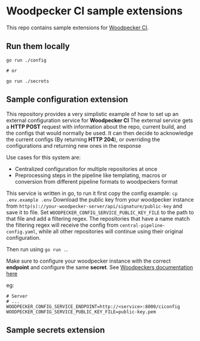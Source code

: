 # Woodpecker CI sample extensions

This repo contains sample extensions for [Woodpecker CI](https://woodpecker-ci.org/).

## Run them locally

```shell
go run ./config

# or

go run ./secrets
```


## Sample configuration extension

This repository provides a very simplistic example of how to set up an
external configuration service for **Woodpecker CI** The external service
gets a **HTTP POST** request with information about the repo, current
build, and the configs that would normally be used. It can then decide to
acknowledge the current configs (By returning **HTTP 204**), or overriding
the configurations and returning new ones in the response

Use cases for this system are:

- Centralized configuration for multiple repositories at once
- Preprocessing steps in the pipeline like templating, macros or conversion from
  different pipeline formats to woodpeckers format

This service is written in go, to run it first copy the config example:
`cp .env.example .env`
Download the public key from your woodpecker instance from
`http(s)://your-woodpecker-server/api/signature/public-key` and save it
to file. Set `WOODPECKER_CONFIG_SERVICE_PUBLIC_KEY_FILE` to the path to
that file and add a filtering regex. The repositories that have a name
match the filtering regex will receive the config from `central-pipeline-config.yaml`,
while all other repositories will continue using their original configuration.

Then run using `go run .`.

Make sure to configure your woodpecker instance with the correct **endpoint** and
configure the same **secret**. See [Woodpeckers documentation here](https://woodpecker-ci.org/docs/administration/external-configuration-api)

eg:

```shell
# Server
# ...
WOODPECKER_CONFIG_SERVICE_ENDPOINT=http://<service>:8000/ciconfig
WOODPECKER_CONFIG_SERVICE_PUBLIC_KEY_FILE=public-key.pem
```

## Sample secrets extension

